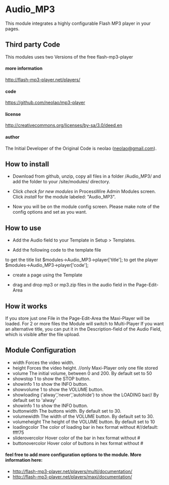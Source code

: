 Audio_MP3
=========

This module integrates a highly configurable Flash MP3 player in your pages.
 
## Third party Code
This modules uses two Versions of the free flash-mp3-player

#### more information
http://flash-mp3-player.net/players/

#### code
https://github.com/neolao/mp3-player

#### license
http://creativecommons.org/licenses/by-sa/3.0/deed.en

#### author
The Initial Developer of the Original Code is neolao (neolao@gmail.com).


## How to install

- Download from github, unzip, copy all files in a folder /Audio_MP3/ and add the folder to your /site/modules/ directory. 

- Click *check for new modules* in ProcessWire Admin Modules screen. Click *install* for the module labeled: "Audio_MP3".

- Now you will be on the module config screen. Please make note of the config options and set as you want.


## How to use

- Add the Audio field to your Template in Setup > Templates.

- Add the following code to the template file

to get the title list
$modules->Audio_MP3->player['title'];
to get the player
$modules->Audio_MP3->player['code'];

- create a page using the Template

- drag and drop mp3 or mp3.zip files in the audio field in the Page-Edit-Area


## How it works

If you store just one File in the Page-Edit-Area the Maxi-Player will be loaded. For 2 or more files the Module will switch to Multi-Player
If you want an alternative title, you can put it in the Description-field of the Audio Field, which is visible after the file upload.


## Module Configuration

- width  Forces the video width.
- height 	Forces the video height. //only Maxi-Player only one file stored
- volume 	The initial volume, between 0 and 200. By default set to 50
- showstop 	1 to show the STOP button.
- showinfo 	1 to show the INFO button.
- showvolume 	1 to show the VOLUME button.
- showloading	('alway','never','autohide') to show the LOADING bar// By default set to 'alway'
- showinfo 	1 to show the INFO button.
- buttonwidth 	The buttons width. By default set to 30.
- volumewidth 	The width of the VOLUME button. By default set to 30.
- volumeheight 	The height of the VOLUME button. By default set to 10
- loadingcolor 	The color of loading bar in hex format without #//default: ffff75
- sliderovercolor Hover color of the bar in hex format without #
- buttonovercolor Hover color of buttons in hex format without #

#### feel free to add more configuration options to the module. More information here:

- http://flash-mp3-player.net/players/multi/documentation/
- http://flash-mp3-player.net/players/maxi/documentation/
